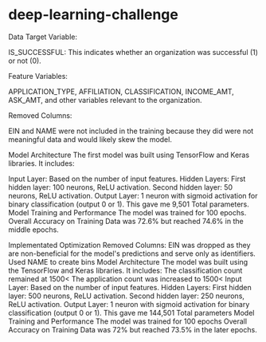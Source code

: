# deep-learning-challenge
Data
Target Variable:

IS_SUCCESSFUL: This indicates whether an organization was successful (1) or not (0).

Feature Variables:

APPLICATION_TYPE, AFFILIATION, CLASSIFICATION, INCOME_AMT, ASK_AMT, and other variables relevant to the organization.

Removed Columns:

EIN and NAME were not included in the training because they did were not meaningful data and would likely skew the model.

Model Architecture
The first model was built using TensorFlow and Keras libraries. It includes:

Input Layer: Based on the number of input features.
Hidden Layers:
First hidden layer: 100 neurons, ReLU activation.
Second hidden layer: 50 neurons, ReLU activation.
Output Layer: 1 neuron with sigmoid activation for binary classification (output 0 or 1).
This gave me 9,501 Total parameters.
Model Training and Performance
The model was trained for 100 epochs.
Overall Accuracy on Training Data was 72.6% but reached 74.6% in the middle epochs.

Implementated Optimization
Removed Columns:
EIN was dropped as they are non-beneficial for the model's predictions and serve only as identifiers.
Used NAME to create bins
Model Architecture
The model was built using the TensorFlow and Keras libraries. It includes:
The classification count remained at 1500<
The application count was increased to 1500<
Input Layer: Based on the number of input features.
Hidden Layers:
First hidden layer: 500 neurons, ReLU activation.
Second hidden layer: 250 neurons, ReLU activation.
Output Layer: 1 neuron with sigmoid activation for binary classification (output 0 or 1).
This gave me 144,501 Total parameters
Model Training and Performance
The model was trained for 100 epochs
Overall Accuracy on Training Data was 72% but reached 73.5% in the later epochs.
